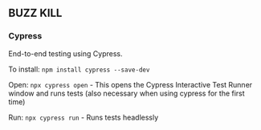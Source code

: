 ## BUZZ KILL

### Cypress

End-to-end testing using Cypress.

To install: `npm install cypress --save-dev`

Open: `npx cypress open` - This opens the Cypress Interactive Test Runner window and runs tests (also necessary when using cypress for the first time)

Run: `npx cypress run` - Runs tests headlessly
